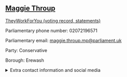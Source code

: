 ## <a href="https://members.parliament.uk/member/4447/contact">Maggie Throup</a>

<a href="https://www.theyworkforyou.com/mp/25371/maggie_throup/erewash">TheyWorkForYou (voting record, statements)</a> 

Parliamentary phone number: 02072196571 

Parliamentary email: maggie.throup.mp@parliament.uk 

Party: Conservative 

Borough: Erewash 

<details><summary>Extra contact information and social media</summary> 
<li>Website: http://www.maggiethroup.com/</li>
<li>Twitter: https://twitter.com/maggie_erewash</li>
<li>Constituency office phone number:</li>
<li>Constituency office email:</li>
<li>Facebook:</li>
<li>Instagram:</li>
<li>Youtube:</li>
<li>Linkedin:</li>
<li>Government department phone number:</li>
<li>Government department email:</li>
<li>Threads:</li>
<li>Party office phone number:</li>
<li>Party office email:</li>
<li>Tiktok:</li>
</details>